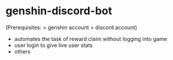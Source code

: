 # genshin-discord-bot

(Prerequisites: > genshin account   > discord account)

- automates the task of reward claim without logging into game
- user login to give live user stats
- others
